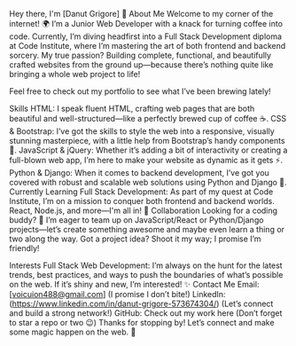 Hey there, I'm [Danut Grigore] 👋
About Me
Welcome to my corner of the internet! 🌍 I’m a Junior Web Developer with a knack for turning coffee into code. Currently, I’m diving headfirst into a Full Stack Development diploma at Code Institute, where I’m mastering the art of both frontend and backend sorcery. My true passion? Building complete, functional, and beautifully crafted websites from the ground up—because there’s nothing quite like bringing a whole web project to life!

Feel free to check out my portfolio to see what I’ve been brewing lately!

Skills
HTML: I speak fluent HTML, crafting web pages that are both beautiful and well-structured—like a perfectly brewed cup of coffee ☕.
CSS & Bootstrap: I’ve got the skills to style the web into a responsive, visually stunning masterpiece, with a little help from Bootstrap’s handy components 🎨.
JavaScript & jQuery: Whether it’s adding a bit of interactivity or creating a full-blown web app, I’m here to make your website as dynamic as it gets ⚡.
Python & Django: When it comes to backend development, I’ve got you covered with robust and scalable web solutions using Python and Django 🐍.
Currently Learning
Full Stack Development: As part of my quest at Code Institute, I’m on a mission to conquer both frontend and backend worlds. React, Node.js, and more—I'm all in! 🚀
Collaboration
Looking for a coding buddy? 🎉 I’m eager to team up on JavaScript/React or Python/Django projects—let’s create something awesome and maybe even learn a thing or two along the way. Got a project idea? Shoot it my way; I promise I’m friendly!

Interests
Full Stack Web Development: I’m always on the hunt for the latest trends, best practices, and ways to push the boundaries of what’s possible on the web. If it’s shiny and new, I’m interested! ✨
Contact Me
Email: [voicuion488@gmail.com] (I promise I don’t bite!)
LinkedIn:(https://www.linkedin.com/in/danut-grigore-573674304/) (Let’s connect and build a strong network!)
GitHub: Check out my work here (Don’t forget to star a repo or two 😉)
Thanks for stopping by! Let’s connect and make some magic happen on the web. 🌟

